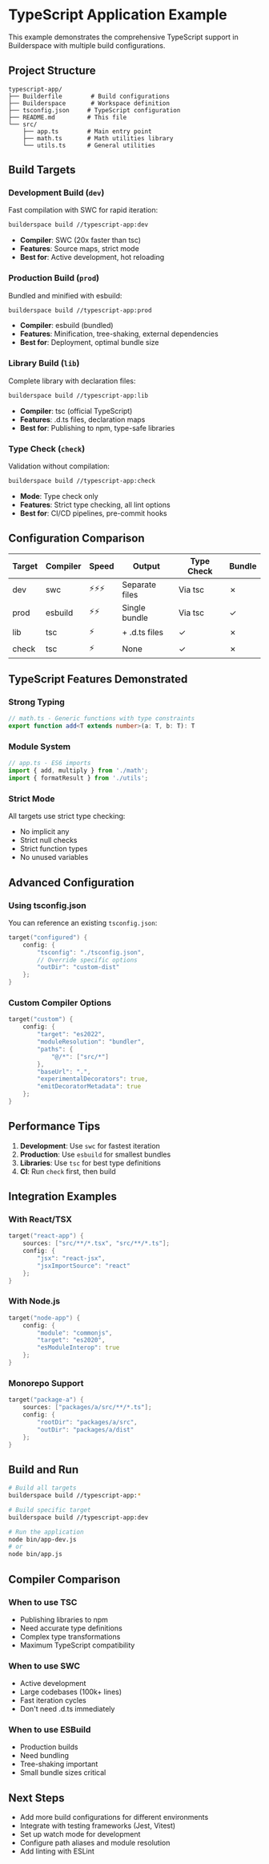 # TypeScript Application Example

This example demonstrates the comprehensive TypeScript support in Builderspace with multiple build configurations.

## Project Structure

```
typescript-app/
├── Builderfile        # Build configurations
├── Builderspace       # Workspace definition
├── tsconfig.json     # TypeScript configuration
├── README.md         # This file
└── src/
    ├── app.ts        # Main entry point
    ├── math.ts       # Math utilities library
    └── utils.ts      # General utilities
```

## Build Targets

### Development Build (`dev`)
Fast compilation with SWC for rapid iteration:
```bash
builderspace build //typescript-app:dev
```
- **Compiler**: SWC (20x faster than tsc)
- **Features**: Source maps, strict mode
- **Best for**: Active development, hot reloading

### Production Build (`prod`)
Bundled and minified with esbuild:
```bash
builderspace build //typescript-app:prod
```
- **Compiler**: esbuild (bundled)
- **Features**: Minification, tree-shaking, external dependencies
- **Best for**: Deployment, optimal bundle size

### Library Build (`lib`)
Complete library with declaration files:
```bash
builderspace build //typescript-app:lib
```
- **Compiler**: tsc (official TypeScript)
- **Features**: .d.ts files, declaration maps
- **Best for**: Publishing to npm, type-safe libraries

### Type Check (`check`)
Validation without compilation:
```bash
builderspace build //typescript-app:check
```
- **Mode**: Type check only
- **Features**: Strict type checking, all lint options
- **Best for**: CI/CD pipelines, pre-commit hooks

## Configuration Comparison

| Target | Compiler | Speed | Output | Type Check | Bundle |
|--------|----------|-------|--------|------------|--------|
| dev    | swc      | ⚡⚡⚡   | Separate files | Via tsc | ✗ |
| prod   | esbuild  | ⚡⚡     | Single bundle | Via tsc | ✓ |
| lib    | tsc      | ⚡       | + .d.ts files | ✓ | ✗ |
| check  | tsc      | ⚡       | None | ✓ | ✗ |

## TypeScript Features Demonstrated

### Strong Typing
```typescript
// math.ts - Generic functions with type constraints
export function add<T extends number>(a: T, b: T): T
```

### Module System
```typescript
// app.ts - ES6 imports
import { add, multiply } from './math';
import { formatResult } from './utils';
```

### Strict Mode
All targets use strict type checking:
- No implicit any
- Strict null checks
- Strict function types
- No unused variables

## Advanced Configuration

### Using tsconfig.json
You can reference an existing `tsconfig.json`:
```d
target("configured") {
    config: {
        "tsconfig": "./tsconfig.json",
        // Override specific options
        "outDir": "custom-dist"
    };
}
```

### Custom Compiler Options
```d
target("custom") {
    config: {
        "target": "es2022",
        "moduleResolution": "bundler",
        "paths": {
            "@/*": ["src/*"]
        },
        "baseUrl": ".",
        "experimentalDecorators": true,
        "emitDecoratorMetadata": true
    };
}
```

## Performance Tips

1. **Development**: Use `swc` for fastest iteration
2. **Production**: Use `esbuild` for smallest bundles
3. **Libraries**: Use `tsc` for best type definitions
4. **CI**: Run `check` first, then build

## Integration Examples

### With React/TSX
```d
target("react-app") {
    sources: ["src/**/*.tsx", "src/**/*.ts"];
    config: {
        "jsx": "react-jsx",
        "jsxImportSource": "react"
    };
}
```

### With Node.js
```d
target("node-app") {
    config: {
        "module": "commonjs",
        "target": "es2020",
        "esModuleInterop": true
    };
}
```

### Monorepo Support
```d
target("package-a") {
    sources: ["packages/a/src/**/*.ts"];
    config: {
        "rootDir": "packages/a/src",
        "outDir": "packages/a/dist"
    };
}
```

## Build and Run

```bash
# Build all targets
builderspace build //typescript-app:*

# Build specific target
builderspace build //typescript-app:dev

# Run the application
node bin/app-dev.js
# or
node bin/app.js
```

## Compiler Comparison

### When to use TSC
- Publishing libraries to npm
- Need accurate type definitions
- Complex type transformations
- Maximum TypeScript compatibility

### When to use SWC
- Active development
- Large codebases (100k+ lines)
- Fast iteration cycles
- Don't need .d.ts immediately

### When to use ESBuild
- Production builds
- Need bundling
- Tree-shaking important
- Small bundle sizes critical

## Next Steps

- Add more build configurations for different environments
- Integrate with testing frameworks (Jest, Vitest)
- Set up watch mode for development
- Configure path aliases and module resolution
- Add linting with ESLint
